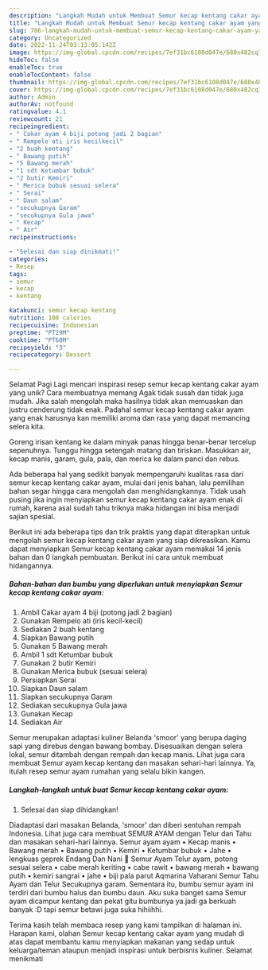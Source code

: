 ```yaml
---
description: "Langkah Mudah untuk Membuat Semur kecap kentang cakar ayam yang Lezat Sekali, Sempurna"
title: "Langkah Mudah untuk Membuat Semur kecap kentang cakar ayam yang Lezat Sekali, Sempurna"
slug: 786-langkah-mudah-untuk-membuat-semur-kecap-kentang-cakar-ayam-yang-lezat-sekali-sempurna
category: Uncategorized
date: 2022-11-24T03:13:05.142Z
image: https://img-global.cpcdn.com/recipes/7ef31bc6108d047e/680x482cq70/semur-kecap-kentang-cakar-ayam-foto-resep-utama.jpg
hideToc: false
enableToc: true
enableTocContent: false
thumbnail: https://img-global.cpcdn.com/recipes/7ef31bc6108d047e/680x482cq70/semur-kecap-kentang-cakar-ayam-foto-resep-utama.jpg
cover: https://img-global.cpcdn.com/recipes/7ef31bc6108d047e/680x482cq70/semur-kecap-kentang-cakar-ayam-foto-resep-utama.jpg
author: Admin
authorAv: notfound
ratingvalue: 4.1
reviewcount: 21
recipeingredient:
- " Cakar ayam 4 biji potong jadi 2 bagian"
- " Rempelo ati iris kecilkecil"
- "2 buah kentang"
- " Bawang putih"
- "5 Bawang merah"
- "1 sdt Ketumbar bubuk"
- "2 butir Kemiri"
- " Merica bubuk sesuai selera"
- " Serai"
- " Daun salam"
- "secukupnya Garam"
- "secukupnya Gula jawa"
- " Kecap"
- " Air"
recipeinstructions:

- "Selesai dan siap dinikmati!"
categories:
- Resep
tags:
- semur
- kecap
- kentang

katakunci: semur kecap kentang 
nutrition: 108 calories
recipecuisine: Indonesian
preptime: "PT29M"
cooktime: "PT60M"
recipeyield: "3"
recipecategory: Dessert

---
```



Selamat Pagi Lagi mencari inspirasi resep semur kecap kentang cakar ayam yang unik? Cara membuatnya memang Agak tidak susah dan tidak juga mudah. Jika salah mengolah maka hasilnya tidak akan memuaskan dan justru cenderung tidak enak. Padahal semur kecap kentang cakar ayam yang enak harusnya kan memiliki aroma dan rasa yang dapat memancing selera kita.


Goreng irisan kentang ke dalam minyak panas hingga benar-benar tercelup sepenuhnya. Tunggu hingga setengah matang dan tiriskan. Masukkan air, kecap manis, garam, gula, pala, dan merica ke dalam panci dan rebus.

Ada beberapa hal yang sedikit banyak mempengaruhi kualitas rasa dari semur kecap kentang cakar ayam, mulai dari jenis bahan, lalu pemilihan bahan segar hingga cara mengolah dan menghidangkannya. Tidak usah pusing jika ingin menyiapkan semur kecap kentang cakar ayam enak di rumah, karena asal sudah tahu triknya maka hidangan ini bisa menjadi sajian spesial.


Berikut ini ada beberapa tips dan trik praktis yang dapat diterapkan untuk mengolah semur kecap kentang cakar ayam yang siap dikreasikan. Kamu dapat menyiapkan Semur kecap kentang cakar ayam memakai 14 jenis bahan dan 0 langkah pembuatan. Berikut ini cara untuk membuat hidangannya.

<!--inarticleads1-->

##### Bahan-bahan dan bumbu yang diperlukan untuk menyiapkan Semur kecap kentang cakar ayam:

1. Ambil  Cakar ayam 4 biji (potong jadi 2 bagian)
1. Gunakan  Rempelo ati (iris kecil-kecil)
1. Sediakan 2 buah kentang
1. Siapkan  Bawang putih
1. Gunakan 5 Bawang merah
1. Ambil 1 sdt Ketumbar bubuk
1. Gunakan 2 butir Kemiri
1. Gunakan  Merica bubuk (sesuai selera)
1. Persiapkan  Serai
1. Siapkan  Daun salam
1. Siapkan secukupnya Garam
1. Sediakan secukupnya Gula jawa
1. Gunakan  Kecap
1. Sediakan  Air


Semur merupakan adaptasi kuliner Belanda &#39;smoor&#39; yang berupa daging sapi yang direbus dengan bawang bombay. Disesuaikan dengan selera lokal, semur ditambah dengan rempah dan kecap manis. Lihat juga cara membuat Semur ayam kecap kentang dan masakan sehari-hari lainnya. Ya, itulah resep semur ayam rumahan yang selalu bikin kangen. 

<!--inarticleads2-->

##### Langkah-langkah untuk buat Semur kecap kentang cakar ayam:


1. Selesai dan siap dihidangkan!

Diadaptasi dari masakan Belanda, &#39;smoor&#39; dan diberi sentuhan rempah Indonesia. Lihat juga cara membuat SEMUR AYAM dengan Telur dan Tahu dan masakan sehari-hari lainnya. Semur ayam ayam • Kecap manis • Bawang merah • Bawang putih • Kemiri • Ketumbar bubuk • Jahe • lengkuas geprek Endang Dan Nani 💞 Semur Ayam Telur ayam, potong sesuai selera • cabe merah keriting • cabe rawit • bawang merah • bawang putih • kemiri sangrai • jahe • biji pala parut Aqmarina Vaharani Semur Tahu Ayam dan Telur Secukupnya garam. Sementara itu, bumbu semur ayam ini terdiri dari bumbu halus dan bumbu daun. Aku suka banget sama Semur ayam dicampur kentang dan pekat gitu bumbunya ya.jadi ga berkuah banyak :D tapi semur betawi juga suka hihiihhi. 

Terima kasih telah membaca resep yang kami tampilkan di halaman ini. Harapan kami, olahan Semur kecap kentang cakar ayam yang mudah di atas dapat membantu kamu menyiapkan makanan yang sedap untuk keluarga/teman ataupun menjadi inspirasi untuk berbisnis kuliner. Selamat menikmati
